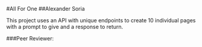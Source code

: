 #All For One
##Alexander Soria

This project uses an API with unique endpoints to create 10 individual pages with a prompt to give and a response to return.

###Peer Reviewer: 